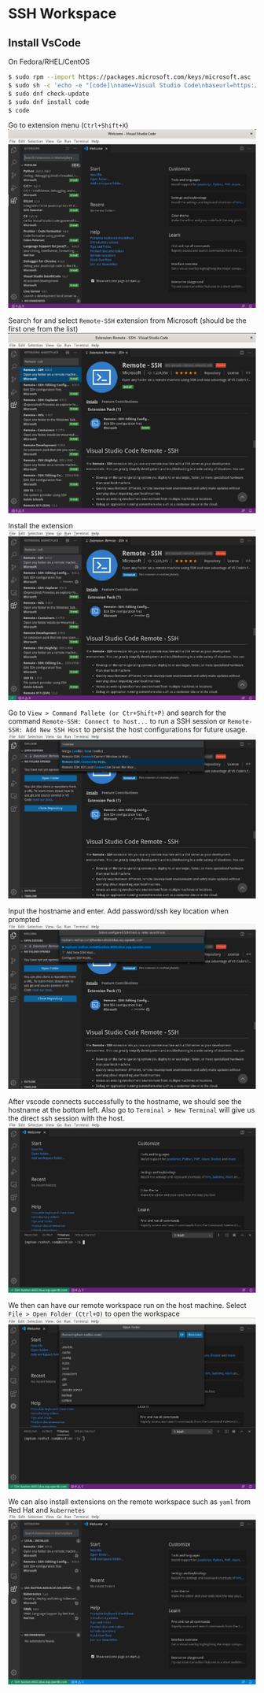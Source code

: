 # SSH Workspace
## Install VsCode
On Fedora/RHEL/CentOS
```bash
$ sudo rpm --import https://packages.microsoft.com/keys/microsoft.asc
$ sudo sh -c 'echo -e "[code]\nname=Visual Studio Code\nbaseurl=https://packages.microsoft.com/yumrepos/vscode\nenabled=1\ngpgcheck=1\ngpgkey=https://packages.microsoft.com/keys/microsoft.asc" > /etc/yum.repos.d/vscode.repo'
$ sudo dnf check-update
$ sudo dnf install code
$ code
```
Go to extension menu (`Ctrl+Shift+X`)   
![Extension menu](media/1_extension_menu.png)

Search for and select `Remote-SSH` extension from Microsoft (should be the first one from the list)   
![Search Remote-SSH](media/2_search_remote_ssh.png)

Install the extension   
![Install Remote-SSH](media/3_install_remote_ssh.png)

Go to `View > Command Pallete (or Ctr+Shift+P)` and search for the command `Remote-SSH: Connect to host...`  to run a SSH session or `Remote-SSH: Add New SSH Host` to persist the host configurations for future usage.  
![Connect Remote-SSH](media/4_connect_remote_ssh.png)

Input the hostname and enter. Add password/ssh key location when prompted      
![Add Remote-SSH](media/5_add_host_remote_ssh.png)

After vscode connects successfully to the hostname, we should see the hostname at the bottom left. Also go to `Terminal > New Terminal` will give us the direct ssh session with the host.    
![Terminal in Remote-SSH](media/6_terminal_remote_ssh.png)

We then can have our remote workspace run on the host machine. Select `File > Open Folder (Ctrl+O)` to open the workspace   
![Open folder in Remote-SSH](media/7_open_folder_remote_ssh.png)

We can also install extensions on the remote workspace such as `yaml` from Red Hat and `kubernetes`   
![Other extensions in Remote-SSH](media/8_other_extensions_remote_ssh.png)

